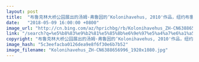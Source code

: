 ```yaml
---
layout: post
title:  "布鲁克林大桥公园展出的汤姆·弗鲁因的‘Kolonihavehus, 2010'作品，纽约布鲁克林区"
date:   "2018-05-09 16:00:00 +0800"
image_url: "http://cn.bing.com/az/hprichbg/rb/Kolonihavehus_ZH-CN6388656996_1920x1080.jpg"
link: "/search?q=%e5%b8%83%e9%b2%81%e5%85%8b%e6%9e%97%e5%a4%a7%e6%a1%a5%e5%85%ac%e5%9b%ad&form=hpcapt&mkt=zh-cn"
copyright: "布鲁克林大桥公园展出的汤姆·弗鲁因的‘Kolonihavehus, 2010'作品，纽约布鲁克林区 (© Daniel Haug/Getty Images)"
image_hash: "5c3eefacba0126dea9e8f6f30e6b7b52"
image_filename: "Kolonihavehus_ZH-CN6388656996_1920x1080.jpg"
---
```

